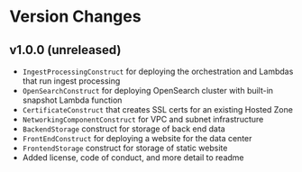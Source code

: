 # Version Changes

## v1.0.0 (unreleased)
- `IngestProcessingConstruct` for deploying the orchestration and Lambdas that run ingest processing
- `OpenSearchConstruct` for deploying OpenSearch cluster with built-in snapshot Lambda function
- `CertificateConstruct` that creates SSL certs for an existing Hosted Zone
- `NetworkingComponentConstruct` for VPC and subnet infrastructure
- `BackendStorage` construct for storage of back end data
- `FrontEndConstruct` for deploying a website for the data center 
- `FrontendStorage` construct for storage of static website
- Added license, code of conduct, and more detail to readme
